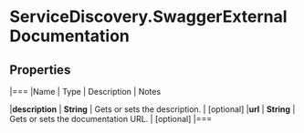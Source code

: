 # ServiceDiscovery.SwaggerExternalDocumentation

## Properties
|===
|Name | Type | Description | Notes

|**description** | **String** | Gets or sets the description. | [optional] 
|**url** | **String** | Gets or sets the documentation URL. | [optional] 
|===


